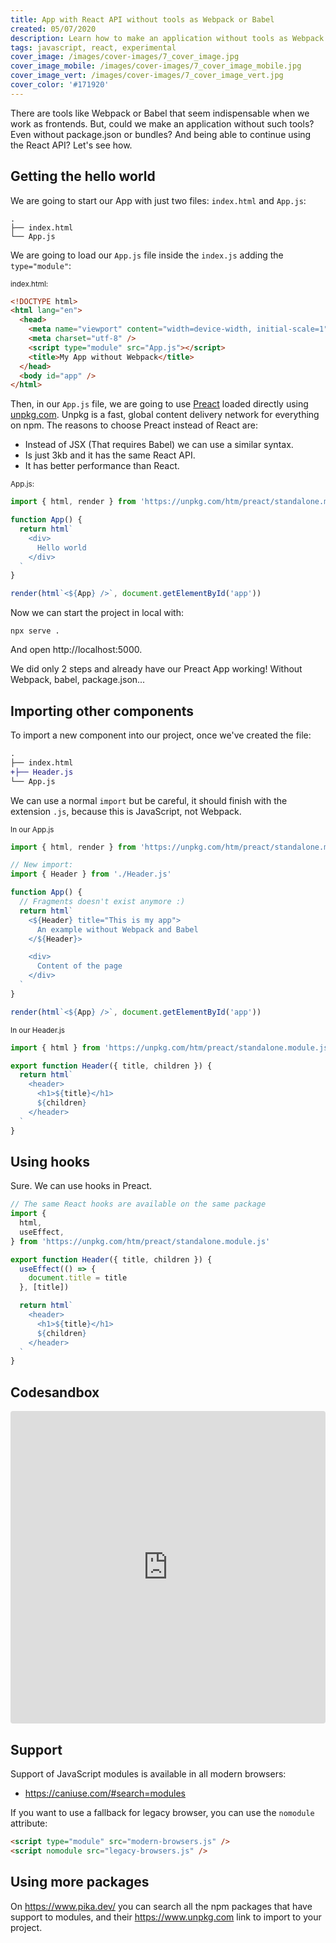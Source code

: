 ```yaml
---
title: App with React API without tools as Webpack or Babel
created: 05/07/2020
description: Learn how to make an application without tools as Webpack or Babel while using the same API of React.
tags: javascript, react, experimental
cover_image: /images/cover-images/7_cover_image.jpg
cover_image_mobile: /images/cover-images/7_cover_image_mobile.jpg
cover_image_vert: /images/cover-images/7_cover_image_vert.jpg
cover_color: '#171920'
---
```


There are tools like Webpack or Babel that seem indispensable when we work as frontends. But, could we make an application without such tools? Even without package.json or bundles? And being able to continue using the React API? Let's see how.

## Getting the hello world

We are going to start our App with just two files: `index.html` and `App.js`:

```
.
├── index.html
└── App.js
```

We are going to load our `App.js` file inside the `index.js` adding the `type="module"`:

<small>index.html:</small>

```html
<!DOCTYPE html>
<html lang="en">
  <head>
    <meta name="viewport" content="width=device-width, initial-scale=1" />
    <meta charset="utf-8" />
    <script type="module" src="App.js"></script>
    <title>My App without Webpack</title>
  </head>
  <body id="app" />
</html>
```

Then, in our `App.js` file, we are going to use [Preact](https://preactjs.com/) loaded directly using [unpkg.com](unpkg.com). Unpkg is a fast, global content delivery network for everything on npm. The reasons to choose Preact instead of React are:

- Instead of JSX (That requires Babel) we can use a similar syntax.
- Is just 3kb and it has the same React API.
- It has better performance than React.

<small>App.js:</small>

```jsx
import { html, render } from 'https://unpkg.com/htm/preact/standalone.module.js'

function App() {
  return html`
    <div>
      Hello world
    </div>
  `
}

render(html`<${App} />`, document.getElementById('app'))
```

Now we can start the project in local with:

```bh
npx serve .
```

And open http://localhost:5000.

We did only 2 steps and already have our Preact App working! Without Webpack, babel, package.json...

## Importing other components

To import a new component into our project, once we've created the file:

```diff
.
├── index.html
+├── Header.js
└── App.js
```

We can use a normal `import` but be careful, it should finish with the extension `.js`, because this is JavaScript, not Webpack.

<small>In our App.js</small>

```js
import { html, render } from 'https://unpkg.com/htm/preact/standalone.module.js'

// New import:
import { Header } from './Header.js'

function App() {
  // Fragments doesn't exist anymore :)
  return html`
    <${Header} title="This is my app">
      An example without Webpack and Babel
    </${Header}>

    <div>
      Content of the page
    </div>
  `
}

render(html`<${App} />`, document.getElementById('app'))
```

<small>In our Header.js</small>

```jsx
import { html } from 'https://unpkg.com/htm/preact/standalone.module.js'

export function Header({ title, children }) {
  return html`
    <header>
      <h1>${title}</h1>
      ${children}
    </header>
  `
}
```

## Using hooks

Sure. We can use hooks in Preact.

```jsx
// The same React hooks are available on the same package
import {
  html,
  useEffect,
} from 'https://unpkg.com/htm/preact/standalone.module.js'

export function Header({ title, children }) {
  useEffect(() => {
    document.title = title
  }, [title])

  return html`
    <header>
      <h1>${title}</h1>
      ${children}
    </header>
  `
}
```

## Codesandbox

<iframe
  src="https://codesandbox.io/embed/app-without-webpack-ee1l0?fontsize=14&hidenavigation=1&theme=dark"
  style="width:100%; height:500px; border:0; border-radius: 4px; overflow:hidden;"
  title="app-without-webpack"
  allow="accelerometer; ambient-light-sensor; camera; encrypted-media; geolocation; gyroscope; hid; microphone; midi; payment; usb; vr"
  sandbox="allow-forms allow-modals allow-popups allow-presentation allow-same-origin allow-scripts"
></iframe>

## Support

Support of JavaScript modules is available in all modern browsers:

- https://caniuse.com/#search=modules

If you want to use a fallback for legacy browser, you can use the `nomodule` attribute:

```html
<script type="module" src="modern-browsers.js" />
<script nomodule src="legacy-browsers.js" />
```

## Using more packages

On https://www.pika.dev/ you can search all the npm packages that have support to modules, and their https://www.unpkg.com link to import to your project.
